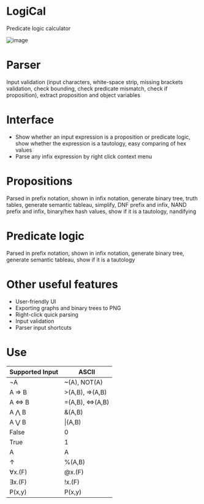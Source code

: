 # LogiCal
Predicate logic calculator

![image](https://user-images.githubusercontent.com/50246663/156104879-fc43ff9d-60d1-4068-a172-8dcc26bf2276.png)

# Parser
Input validation (input characters, white-space strip, missing brackets validation, check bounding, check predicate mismatch, check if proposition), extract proposition and object variables

# Interface
-	Show whether an input expression is a proposition or predicate logic, show whether the expression is a tautology, easy comparing of hex values
-	Parse any infix expression by right click context menu

# Propositions
Parsed in prefix notation, shown in infix notation, generate binary tree, truth tables, generate semantic tableau, simplify, DNF prefix and infix, NAND prefix and infix, binary/hex hash values, show if it is a tautology, nandifying

# Predicate logic
Parsed in prefix notation, shown in infix notation, generate binary tree, generate semantic tableau, show if it is a tautology

# Other useful features
-	User-friendly UI
-	Exporting graphs and binary trees to PNG
-	Right-click quick parsing
-	Input validation
-	Parser input shortcuts

# Use

| **Supported Input** | **ASCII**            |
|---------------------|----------------------|
| ¬A                  | ~\(A\), NOT\(A\)     |
| A ⇒ B               | >\(A,B\), =>\(A,B\)  |
| A ⇔ B               | =\(A,B\), <=>\(A,B\) |
| A ⋀ B               | &\(A,B\)             |
| A ⋁ B               | \|\(A,B\)            |
| False               | 0                    |
| True                | 1                    |
| A                   | A                    |
| ↑                   | %\(A,B\)             |
| ∀x\.\(F\)           | @x\.\(F\)            |
| ∃x\.\(F\)           | \!x\.\(F\)           |
| P\(x,y\)            | P\(x,y\)             |
